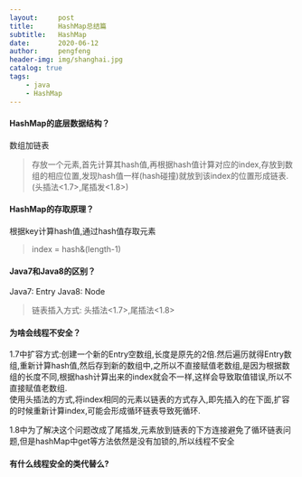```yaml
---
layout:     post
title:      HashMap总结篇
subtitle:   HashMap
date:       2020-06-12
author:     pengfeng
header-img: img/shanghai.jpg
catalog: true
tags:
    - java
    - HashMap
---
```


#### HashMap的底层数据结构？

数组加链表
> 存放一个元素,首先计算其hash值,再根据hash值计算对应的index,存放到数组的相应位置,发现hash值一样(hash碰撞)就放到该index的位置形成链表.(头插法<1.7>,尾插发<1.8>)


#### HashMap的存取原理？

根据key计算hash值,通过hash值存取元素
> index = hash&(length-1)

#### Java7和Java8的区别？
Java7: Entry
Java8: Node
> 链表插入方式: 头插法<1.7>,尾插法<1.8>

#### 为啥会线程不安全？

1.7中扩容方式:创建一个新的Entry空数组,长度是原先的2倍.然后遍历就得Entry数组,重新计算hash值,然后存到新的数组中,之所以不直接赋值老数组,是因为根据数组的长度不同,根据hash计算出来的index就会不一样,这样会导致取值错误,所以不直接赋值老数组.<br/>
使用头插法的方式,将index相同的元素以链表的方式存入,即先插入的在下面,扩容的时候重新计算index,可能会形成循环链表导致死循环.
<br/>

1.8中为了解决这个问题改成了尾插发,元素放到链表的下方连接避免了循环链表问题,但是hashMap中get等方法依然是没有加锁的,所以线程不安全

#### 有什么线程安全的类代替么?



